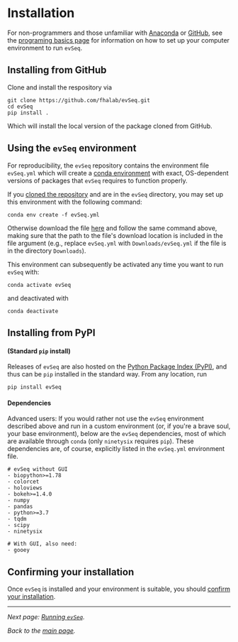 # Installation
For non-programmers and those unfamiliar with [Anaconda](https://www.anaconda.com/) or [GitHub](https://www.github.com), see the [programing basics page](basics.md) for information on how to set up your computer environment to run `evSeq`.
## Installing from GitHub
Clone and install the respository via
```
git clone https://github.com/fhalab/evSeq.git
cd evSeq
pip install .
```
Which will install the local version of the package cloned from GitHub.

## Using the `evSeq` environment
For reproducibility, the `evSeq` repository contains the environment file `evSeq.yml` which will create a [conda environment](https://conda.io/projects/conda/en/latest/user-guide/concepts/environments.html) with exact, OS-dependent versions of packages that `evSeq` requires to function properly.

If you [cloned the repository](#installing-from-github) and are in the `evSeq` directory, you may set up this environment with the following command:
```
conda env create -f evSeq.yml
```
Otherwise download the file [here](../../evSeq.yml) and follow the same command above, making sure that the path to the file's download location is included in the file argument (e.g., replace `evSeq.yml` with `Downloads/evSeq.yml` if the file is in the directory `Downloads`).

This environment can subsequently be activated any time you want to run `evSeq` with:
```
conda activate evSeq
```
and deactivated with
```
conda deactivate
```

## Installing from PyPI
#### (Standard `pip` install)

Releases of `evSeq` are also hosted on the [Python Package Index (PyPI)](https://pypi.org/project/evseq/), and thus can be `pip` installed in the standard way. From any location, run

```
pip install evSeq
```
#### Dependencies
Advanced users: If you would rather not use the `evSeq` environment described above and run in a custom environment (or, if you're a brave soul, your base environment), below are the `evSeq` dependencies, most of which are available through `conda` (only `ninetysix` requires `pip`). These dependencies are, of course, explicitly listed in the `evSeq.yml` environment file.

    # evSeq without GUI
    - biopython>=1.78
    - colorcet
    - holoviews
    - bokeh>=1.4.0
    - numpy
    - pandas
    - python>=3.7
    - tqdm
    - scipy
    - ninetysix

    # With GUI, also need:
    - gooey
## Confirming your installation
Once `evSeq` is installed and your environment is suitable, you should [confirm your installation](comp/usage.md#confirming-your-installation).

---

*Next page: [Running `evSeq`](usage.md).*

*Back to the [main page](../index.md).*